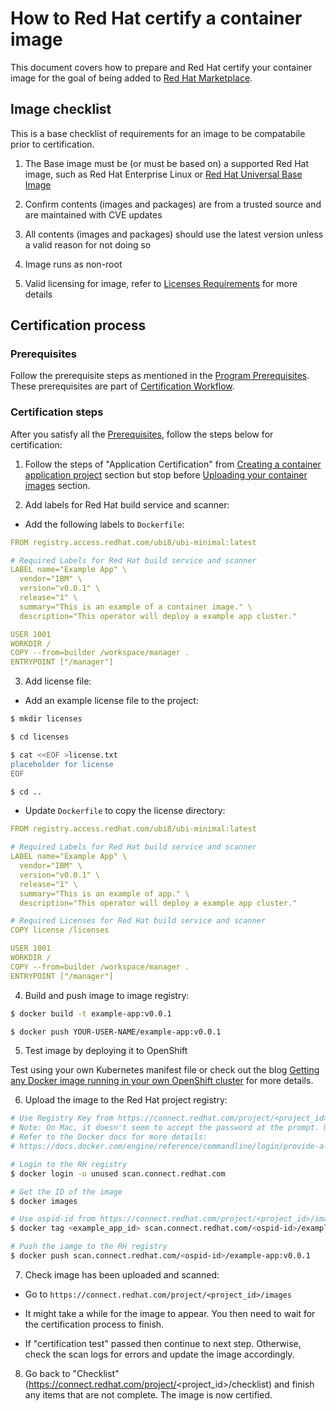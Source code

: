 # How to Red Hat certify a container image

This document covers how to prepare and Red Hat certify your container image for the goal of being added to [Red Hat Marketplace](https://marketplace.redhat.com/en-us).

## Image checklist

This is a base checklist of requirements for an image to be compatabile prior to certification.

1. The Base image must be (or must be based on) a supported Red Hat image, such as Red Hat Enterprise Linux or [Red Hat Universal Base Image](https://redhat-connect.gitbook.io/partner-guide-for-red-hat-openshift-and-container/program-on-boarding/containers-with-red-hat-universal-base-image-ubi)

2. Confirm contents (images and packages) are from a trusted source and are maintained with CVE updates

3. All contents (images and packages) should use the latest version unless a valid reason for not doing so

4. Image runs as non-root

5. Valid licensing for image, refer to [Licenses Requirements](https://redhat-connect.gitbook.io/partner-guide-for-red-hat-openshift-and-container/program-on-boarding/technical-prerequisites#licenses-requirements) for more details

## Certification process

### Prerequisites

Follow the prerequisite steps as mentioned in the [Program Prerequisites](https://redhat-connect.gitbook.io/partner-guide-for-red-hat-openshift-and-container/program-on-boarding/prerequisites). These prerequisites are part of [Certification Workflow](https://redhat-connect.gitbook.io/partner-guide-for-red-hat-openshift-and-container/program-on-boarding/certification-workflow).

### Certification steps

After you satisfy all the [Prerequisites](#prerequisites), follow the steps below for certification:

1. Follow the steps of "Application Certification" from [Creating a container application project](https://redhat-connect.gitbook.io/partner-guide-for-red-hat-openshift-and-container/certify-your-application/creating-a-container-application-project) section but stop before [Uploading your container images](https://redhat-connect.gitbook.io/partner-guide-for-red-hat-openshift-and-container/certify-your-application/image-upload) section.

2. Add labels for Red Hat build service and scanner:

- Add the following labels to `Dockerfile`:

```yaml
FROM registry.access.redhat.com/ubi8/ubi-minimal:latest

# Required Labels for Red Hat build service and scanner
LABEL name="Example App" \
  vendor="IBM" \
  version="v0.0.1" \
  release="1" \
  summary="This is an example of a container image." \
  description="This operator will deploy a example app cluster."

USER 1001
WORKDIR /
COPY --from=builder /workspace/manager .
ENTRYPOINT ["/manager"]
```

3. Add license file:

- Add an example license file to the project:

```bash
$ mkdir licenses

$ cd licenses

$ cat <<EOF >license.txt
placeholder for license
EOF

$ cd ..
```

- Update `Dockerfile` to copy the license directory:

```yaml
FROM registry.access.redhat.com/ubi8/ubi-minimal:latest

# Required Labels for Red Hat build service and scanner
LABEL name="Example App" \
  vendor="IBM" \
  version="v0.0.1" \
  release="1" \
  summary="This is an example of app." \
  description="This operator will deploy a example app cluster."

# Required Licenses for Red Hat build service and scanner
COPY license /licenses

USER 1001
WORKDIR /
COPY --from=builder /workspace/manager .
ENTRYPOINT ["/manager"]
```

4. Build and push image to image registry:

```bash
$ docker build -t example-app:v0.0.1

$ docker push YOUR-USER-NAME/example-app:v0.0.1
```

5. Test image by deploying it to OpenShift

Test using your own Kubernetes manifest file or check out the blog [Getting any Docker image running in your own OpenShift cluster](https://www.openshift.com/blog/getting-any-docker-image-running-in-your-own-openshift-cluster) for more details.

6. Upload the image to the Red Hat project registry:

```bash
# Use Registry Key from https://connect.redhat.com/project/<project_id>/images/upload-image as the password when prompted from the 'docker login' command below.
# Note: On Mac, it doesn't seem to accept the password at the prompt. Use the --password-stdin flag instead.
# Refer to the Docker docs for more details:
# https://docs.docker.com/engine/reference/commandline/login/provide-a-password-using-stdin

# Login to the RH registry
$ docker login -u unused scan.connect.redhat.com

# Get the ID of the image
$ docker images

# Use ospid-id from https://connect.redhat.com/project/<project_id>/images/upload-image
$ docker tag <example_app_id> scan.connect.redhat.com/<ospid-id>/example-app:v0.0.1

# Push the iamge to the RH registry
$ docker push scan.connect.redhat.com/<ospid-id>/example-app:v0.0.1
```

7. Check image has been uploaded and scanned:

- Go to `https://connect.redhat.com/project/<project_id>/images`

- It might take a while for the image to appear. You then need to wait for the certification process to finish.

- If "certification test" passed then continue to next step. Otherwise, check the scan logs for errors and update the image accordingly.

8. Go back to "Checklist" (https://connect.redhat.com/project/<project_id>/checklist) and finish any items that are not complete. The image is now certified.
